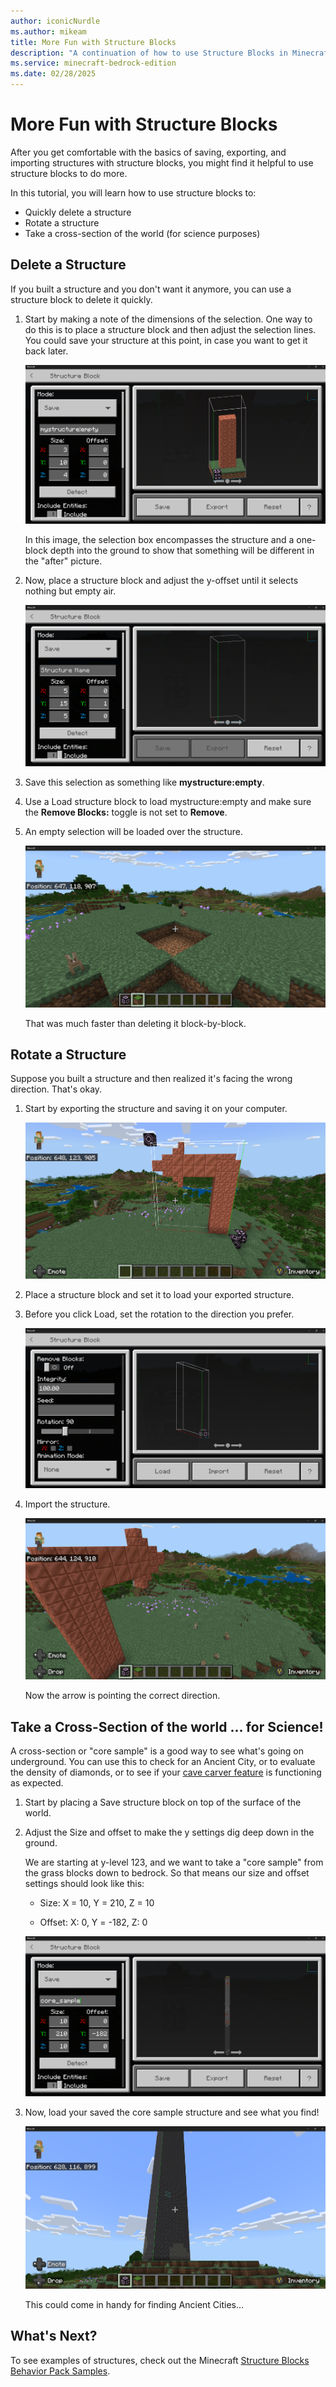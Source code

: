 ```yaml
---
author: iconicNurdle
ms.author: mikeam
title: More Fun with Structure Blocks
description: "A continuation of how to use Structure Blocks in Minecraft: Bedrock Edition"
ms.service: minecraft-bedrock-edition
ms.date: 02/28/2025
---
```


# More Fun with Structure Blocks

After you get comfortable with the basics of saving, exporting, and importing structures with structure blocks, you might find it helpful to use structure blocks to do more.

In this tutorial, you will learn how to use structure blocks to:

- Quickly delete a structure
- Rotate a structure
- Take a cross-section of the world (for science purposes)

## Delete a Structure

If you built a structure and you don't want it anymore, you can use a structure block to delete it quickly.

1. Start by making a note of the dimensions of the selection. One way to do this is to place a structure block and then adjust the selection lines. You could save your structure at this point, in case you want to get it back later.

   ![Image of a structure slated to be deleted](../Media/StructureBlock/selected_structure_for_deletion.png)

   In this image, the selection box encompasses the structure and a one-block depth into the ground to show that something will be different in the "after" picture.

1. Now, place a structure block and adjust the y-offset until it selects nothing but empty air.

   ![Image of an empty selection box.](../Media/StructureBlock/empty_selection.png)

1. Save this selection as something like **mystructure:empty**.
 
1. Use a Load structure block to load mystructure:empty and make sure the **Remove Blocks:** toggle is not set to **Remove**.

1. An empty selection will be loaded over the structure.

   ![Image of an empty field where a structure used to be, with some confused bunnies.](../Media/StructureBlock/deleted_structure.png)

   That was much faster than deleting it block-by-block.

## Rotate a Structure

Suppose you built a structure and then realized it's facing the wrong direction. That's okay. 

1. Start by exporting the structure and saving it on your computer.

   ![Image of an arrow structure with corner structure blocks selecting it.](../Media/StructureBlock/arrow_facing_wrong_way.png)

1. Place a structure block and set it to load your exported structure.

1. Before you click Load, set the rotation to the direction you prefer.

   ![Image of a structure block modal with the rotation setting shown to be set at 90 degrees.](../Media/StructureBlock/rotated_arrow_90.png)

1. Import the structure.

   ![Image of the saved structure pointing at a distant village like we want it to.](../Media/StructureBlock/rotated_arrow_structure.png)

   Now the arrow is pointing the correct direction.

## Take a Cross-Section of the world ... for Science!

A cross-section or "core sample" is a good way to see what's going on underground. You can use this to check for an Ancient City, or to evaluate the density of diamonds, or to see if your [cave carver feature](../../Reference/Content/FeaturesReference/Examples/Features/minecraftCave_carver_feature.md) is functioning as expected.

1. Start by placing a Save structure block on top of the surface of the world.

1. Adjust the Size and offset to make the y settings dig deep down in the ground.

   We are starting at y-level 123, and we want to take a "core sample" from the grass blocks down to bedrock. So that means our size and offset settings should look like this:

   - Size: X = 10, Y = 210, Z = 10

   - Offset: X: 0, Y = -182, Z: 0

   ![Image of a structure block modal with the settings adjusted to make it dig all the way down to bedrock](../Media/StructureBlock/core_sample_settings.png)

1. Now, load your saved the core sample structure and see what you find!

   ![Image of a loaded core sample.](../Media/StructureBlock/loaded_core_sample.png)

   This could come in handy for finding Ancient Cities...

## What's Next?

To see examples of structures, check out the Minecraft [Structure Blocks Behavior Pack Samples](https://github.com/microsoft/minecraft-samples/blob/main/structure_blocks_sample_behavior_pack/README.md).
